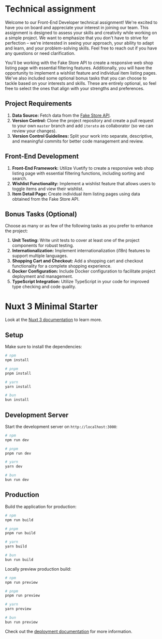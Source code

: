 # Technical assignment

Welcome to our Front-End Developer technical assignment! We're excited to have you on board and appreciate your interest in joining our team.
This assignment is designed to assess your skills and creativity while working on a simple project.
We want to emphasize that you don't have to strive for perfection – we're interested in seeing your approach, your ability to adapt and learn, and your problem-solving skills.
Feel free to reach out if you have any questions or need clarification.

You'll be working with the Fake Store API to create a responsive web shop listing page with essential filtering features.
Additionally, you will have the opportunity to implement a wishlist feature and individual item listing pages.
We've also included some optional bonus tasks that you can choose to tackle based on your interests and skills.
These are entirely optional, so feel free to select the ones that align with your strengths and preferences.

## Project Requirements

1. **Data Source:** Fetch data from the [Fake Store API](https://fakestoreapi.com/docs).
2. **Version Control:** Clone the project repository and create a pull request to your own `master` branch and add `iterato` as collaborator (so we can review your changes).
3. **Version Control Guidelines:** Split your work into separate, descriptive, and meaningful commits for better code management and review.

## Front-End Development

1. **Front-End Framework:** Utilize Vuetify to create a responsive web shop listing page with essential filtering functions, including sorting and search.
2. **Wishlist Functionality:** Implement a wishlist feature that allows users to toggle items and view their wishlist.
3. **Item Detail Page:** Create individual item listing pages using data obtained from the Fake Store API.

## Bonus Tasks (Optional)

Choose as many or as few of the following tasks as you prefer to enhance the project:

1. **Unit Testing:** Write unit tests to cover at least one of the project components for robust testing.
2. **Internationalization:** Implement internationalization (i18n) features to support multiple languages.
3. **Shopping Cart and Checkout:** Add a shopping cart and checkout functionality for a complete shopping experience.
4. **Docker Configuration:** Include Docker configuration to facilitate project deployment and management.
5. **TypeScript Integration:** Utilize TypeScript in your code for improved type checking and code quality.

# Nuxt 3 Minimal Starter

Look at the [Nuxt 3 documentation](https://nuxt.com/docs/getting-started/introduction) to learn more.

## Setup

Make sure to install the dependencies:

```bash
# npm
npm install

# pnpm
pnpm install

# yarn
yarn install

# bun
bun install
```

## Development Server

Start the development server on `http://localhost:3000`:

```bash
# npm
npm run dev

# pnpm
pnpm run dev

# yarn
yarn dev

# bun
bun run dev
```

## Production

Build the application for production:

```bash
# npm
npm run build

# pnpm
pnpm run build

# yarn
yarn build

# bun
bun run build
```

Locally preview production build:

```bash
# npm
npm run preview

# pnpm
pnpm run preview

# yarn
yarn preview

# bun
bun run preview
```

Check out the [deployment documentation](https://nuxt.com/docs/getting-started/deployment) for more information.

